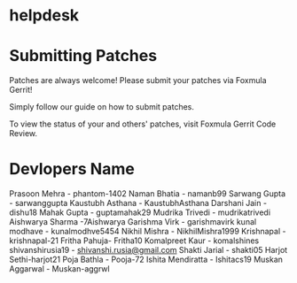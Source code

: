 # helpdesk

# Submitting Patches
Patches are always welcome! Please submit your patches via Foxmula Gerrit!

Simply follow our guide on how to submit patches.

To view the status of your and others' patches, visit Foxmula Gerrit Code Review.

# Devlopers Name

Prasoon Mehra - phantom-1402
Naman Bhatia - namanb99
Sarwang Gupta - sarwanggupta
Kaustubh Asthana - KaustubhAsthana
Darshani Jain - dishu18
Mahak Gupta - guptamahak29
Mudrika Trivedi - mudrikatrivedi
Aishwarya Sharma -7Aishwarya
Garishma Virk - garishmavirk
kunal modhave - kunalmodhve5454
Nikhil Mishra - NikhilMishra1999
Krishnapal - krishnapal-21
Fritha Pahuja- Fritha10
Komalpreet Kaur - komalshines
shivanshirusia19 - shivanshi.rusia@gmail.com
Shakti Jarial - shakti05
Harjot Sethi-harjot21
Poja Bathla - Pooja-72
Ishita Mendiratta - Ishitacs19
Muskan Aggarwal - 	Muskan-aggrwl
